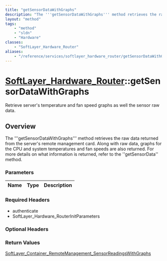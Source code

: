```yaml
---
title: "getSensorDataWithGraphs"
description: "The '''getSensorDataWithGraphs''' method retrieves the raw data returned from the server's remote management card. Along... "
layout: "method"
tags:
    - "method"
    - "sldn"
    - "Hardware"
classes:
    - "SoftLayer_Hardware_Router"
aliases:
    - "/reference/services/softlayer_hardware_router/getSensorDataWithGraphs"
---
```

# [SoftLayer_Hardware_Router](/reference/services/SoftLayer_Hardware_Router)::getSensorDataWithGraphs

Retrieve server's temperature and fan speed graphs as well the sensor raw data.


## Overview 
The '''getSensorDataWithGraphs''' method retrieves the raw data returned from the server's remote management card. Along with raw data, graphs for the CPU and system temperatures and fan speeds are also returned. For more details on what information is returned, refer to the ''getSensorData'' method. 

### Parameters 
|Name | Type | Description |
| --- | --- | --- |


### Required Headers
* authenticate
* SoftLayer_Hardware_RouterInitParameters

### Optional Headers

### Return Values
<a href='/reference/datatypes/SoftLayer_Container_RemoteManagement_SensorReadingsWithGraphs'>SoftLayer_Container_RemoteManagement_SensorReadingsWithGraphs </a>

